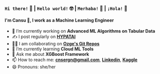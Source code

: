 ### ```Hi there!``` 👋 | ```Hello world!``` 🤓 | ```Merhaba!```  🦃 | ```¡Hola!``` 💃

#### I'm Cansu 🤝, I work as a Machine Learning Engineer 
- 🔭 I’m currently working on **Advanced ML Algorithms on Tabular Data**
- ✍️ I post regularly on [**HYPATAI**](https://medium.com/hypatai)
- 👯‍♀️ I am collaborating on [**Ozge's Git Repos**](https://github.com/Ozgeersoyleyen)
- 🌱 I’m currently learning **Cloud ML Tools**
- 💬 Ask me about **XGBoost Framework**
- 📫 How to reach me: **cnsergn@gmail.com**, [**Linkedin**](https://www.linkedin.com/in/cansuerg/), [**Kaggle**](https://www.kaggle.com/cansu325945)
- 😄 Pronouns: she/her

